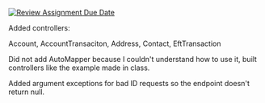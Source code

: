 [![Review Assignment Due Date](https://classroom.github.com/assets/deadline-readme-button-24ddc0f5d75046c5622901739e7c5dd533143b0c8e959d652212380cedb1ea36.svg)](https://classroom.github.com/a/GfoSvSyx)


Added controllers: 

Account, AccountTransaciton, Address, Contact, EftTransaction

Did not add AutoMapper because I couldn't understand how to use it, built controllers like the example made in class.

Added argument exceptions for bad ID requests so the endpoint doesn't return null.
